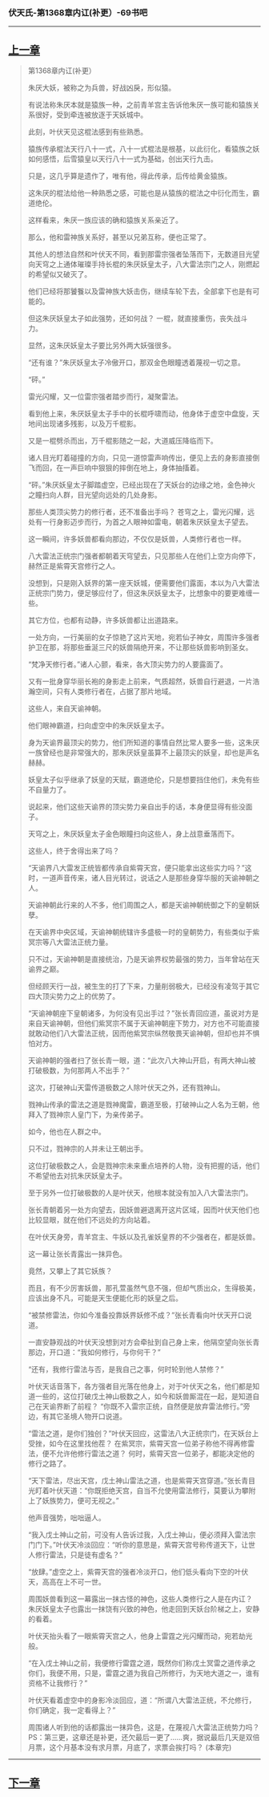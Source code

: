 ### 伏天氏-第1368章内讧(补更）-69书吧

--------
[上一章](./b35792bdad6014af602eed68188939b5.md)
--------


>
>
>
>第1368章内讧(补更）
>
>朱厌大妖，被称之为兵兽，好战凶戾，形似猿。
>
>有说法称朱厌本就是猿族一种，之前青羊宫主告诉他朱厌一族可能和猿族关系很好，受到牵连被放逐于天妖城中。
>
>此刻，叶伏天见这棍法感到有些熟悉。
>
>猿族传承棍法天行八十一式，八十一式棍法是根基，以此衍化，看猿族之妖如何感悟，后雪猿皇以天行八十一式为基础，创出天行九击。
>
>只是，这几乎算是遗作了，唯有他，得此传承，后传给黄金猿族。
>
>这朱厌的棍法给他一种熟悉之感，可能也是从猿族的棍法之中衍化而生，霸道绝伦。
>
>这样看来，朱厌一族应该的确和猿族关系亲近了。
>
>那么，他和雷神族关系好，甚至以兄弟互称，便也正常了。
>
>其他人的想法自然和叶伏天不同，看到那雷宗强者坠落而下，无数道目光望向天穹之上通体璀璨手持长棍的朱厌妖皇太子，八大雷法宗门之人，刚燃起的希望似又破灭了。
>
>他们已经将那饕餮以及雷神族大妖击伤，继续车轮下去，全部拿下也是有可能的。
>
>但这朱厌妖皇太子如此强势，还如何战？
>一棍，就直接重伤，丧失战斗力。
>
>显然，这朱厌妖皇太子要比另外两大妖强很多。
>
>“还有谁？”朱厌妖皇太子冷傲开口，那双金色眼瞳透着蔑视一切之意。
>
>“砰。”
>
>雷光闪耀，又一位雷宗强者踏步而行，凝聚雷法。
>
>看到他上来，朱厌妖皇太子手中的长棍呼啸而动，他身体于虚空中盘旋，天地间出现诸多残影，以及万千棍影。
>
>又是一棍劈杀而出，万千棍影随之一起，大道威压降临而下。
>
>诸人目光盯着碰撞的方向，只见一道惊雷声响传出，便见上去的身影直接倒飞而回，在一声巨响中狠狠的摔倒在地上，身体抽搐着。
>
>“砰。”朱厌妖皇太子脚踏虚空，已经出现在了天妖台的边缘之地，金色神火之瞳扫向人群，目光望向远处的几处身影。
>
>那些人类顶尖势力的修行者，还不准备出手吗？
>苍穹之上，雷光闪耀，远处有一行身影迈步而行，为首之人眼神如雷电，朝着朱厌妖皇太子望去。
>
>这一瞬间，许多妖兽都看向那边，不仅仅是妖兽，人类修行者也一样。
>
>八大雷法正统宗门强者都朝着天穹望去，只见那些人在他们上空方向停下，赫然正是紫霄天宫修行之人。
>
>没想到，只是刚入妖界的第一座天妖城，便需要他们露面，本以为八大雷法正统宗门势力，便足够应付了，但这朱厌妖皇太子，比想象中的要更难缠一些。
>
>其它方位，也都有动静，许多妖兽都让出道路来。
>
>一处方向，一行美丽的女子惊艳了这片天地，宛若仙子神女，周围许多强者护卫在那，将那些垂涎三尺的妖兽隔绝开来，不让那些妖兽影响到圣女。
>
>“梵净天修行者。”诸人心颤，看来，各大顶尖势力的人要露面了。
>
>又有一批身穿华丽长袍的身影走上前来，气质超然，妖兽自行避退，一片浩瀚空间，只有人类修行者在，占据了那片地域。
>
>这些人，来自天谕神朝。
>
>他们眼神霸道，扫向虚空中的朱厌妖皇太子。
>
>身为天谕界最顶尖的势力，他们所知道的事情自然比常人要多一些，这朱厌一族曾经也是非常强大的，那朱厌妖皇虽算不上最顶尖的妖皇，却也是声名赫赫。
>
>妖皇太子似乎继承了妖皇的天赋，霸道绝伦，只是想要挡住他们，未免有些不自量力了。
>
>说起来，他们这些天谕界的顶尖势力亲自出手的话，本身便显得有些没面子。
>
>天穹之上，朱厌妖皇太子金色眼瞳扫向这些人，身上战意垂落而下。
>
>这些人，终于舍得出来了吗？
>
>“天谕界八大雷发正统皆都传承自紫霄天宫，便只能拿出这些实力吗？”这时，一道声音传来，诸人目光转过，说话之人是那些身穿华服的天谕神朝之人。
>
>天谕神朝此行来的人不多，他们周围之人，都是天谕神朝统御之下的皇朝妖孽。
>
>在天谕界中央区域，天谕神朝统辖许多盛极一时的皇朝势力，有些类似于紫冥宗等八大雷法正统力量。
>
>只不过，天谕神朝是直接统治，乃是天谕界权势最强的势力，当年曾站在天谕界之巅。
>
>但经顾天行一战，被生生的打了下来，力量削弱极大，已经没有凌驾于其它四大顶尖势力之上的优势了。
>
>“天谕神朝座下皇朝诸多，为何没有见出手过？”张长青回应道，虽说对方是来自天谕神朝，但他们紫冥宗不属于天谕神朝座下势力，对方也不可能直接就敢动他们八大雷法正统，因而他紫冥宗纵然敬畏天谕神朝，但却也并不惧怕对方。
>
>天谕神朝的强者扫了张长青一眼，道：“此次八大神山开启，有两大神山被打破极数，为何那两人不出手？”
>
>这次，打破神山天雷传道极数之人除叶伏天之外，还有戮神山。
>
>戮神山传承的雷法之道是戮神魔雷，霸道至极，打破神山之人名为王朝，他拜入了戮神宗人皇门下，为亲传弟子。
>
>如今，他也在人群之中。
>
>只不过，戮神宗的人并未让王朝出手。
>
>这位打破极数之人，会是戮神宗未来重点培养的人物，没有把握的话，他们不希望他去对抗朱厌妖皇太子。
>
>至于另外一位打破极数的人是叶伏天，他根本就没有加入八大雷法宗门。
>
>张长青朝着另一处方向望去，因妖兽避退离开这片区域，因而叶伏天他们也比较显眼，就在他们不远处的方向站着。
>
>在叶伏天身旁，青羊宫主、牛妖以及孔雀妖皇界的不少强者在，都是妖兽。
>
>这一幕让张长青露出一抹异色。
>
>竟然，又攀上了其它妖族？
>
>而且，有不少厉害妖兽，那孔萱虽然气息不强，但却气质出众，生得极美，应该出身不凡，可能是天生便能化形的妖皇之后。
>
>“被禁修雷法，你如今准备投靠妖界妖修不成？”张长青看向叶伏天开口说道。
>
>一直安静观战的叶伏天没想到对方会牵扯到自己身上来，他隔空望向张长青那边，开口道：“我如何修行，与你何干？”
>
>“还有，我修行雷法与否，是我自己之事，何时轮到他人禁修？”
>
>叶伏天话音落下，各方强者目光落在他身上，对于叶伏天之名，他们都是知道一些的，这位打破戊土神山极数之人，如今和妖兽厮混在一起，是知道自己在天谕界断了前程？
>“你既不入雷宗正统，自然便是放弃雷法修行。”旁边，有其它圣境人物开口说道。
>
>“雷法之道，是你们独创？”叶伏天回应，这雷法八大正统宗门，在天妖台上受挫，如今在这里找他茬？
>在紫冥宗，紫霄天宫一位弟子称他不得再修雷法，便不允许他修行雷法之道？
>何时，紫霄天宫一位弟子，都能决定他的修行之路了。
>
>“天下雷法，尽出天宫，戊土神山雷法之道，也是紫霄天宫穿道。”张长青目光盯着叶伏天道：“你既拒绝天宫，自当不允使用雷法修行，莫要认为攀附上了妖族势力，便可无视之。”
>
>他声音强势，咄咄逼人。
>
>“我入戊土神山之前，可没有人告诉过我，入戊土神山，便必须拜入雷法宗门门下。”叶伏天冷淡回应：“听你的意思是，紫霄天宫号称传道天下，让世人修行雷法，只是徒有虚名？”
>
>“放肆。”虚空之上，紫霄天宫的强者冷淡开口，他们低头看向下空的叶伏天，高高在上不可一世。
>
>周围妖兽看到这一幕露出一抹古怪的神色，这些人类修行之人是在内讧？
>朱厌妖皇太子也露出一抹饶有兴致的神色，他走回到天妖台阶梯之上，安静的看着。
>
>叶伏天抬头看了一眼紫霄天宫之人，他身上雷霆之光闪耀而动，宛若劫光般。
>
>“在入戊土神山之前，我便修行雷霆之道，既然你们称戊土冥雷之道传承之你们，我便不用，只是，雷霆之道为我自己所修行，为天地大道之一，谁有资格不让我修行？”
>
>叶伏天看着虚空中的身影冷淡回应，道：“所谓八大雷法正统，不允修行，你们确定，我一定看得上？”
>
>周围诸人听到他的话都露出一抹异色，这是，在蔑视八大雷法正统势力吗？
>PS：第三更，这章还是补更，还欠最后一更了……爽，据说最后几天是双倍月票，这个月基本没有求月票，月底了，求票会挨打吗？
>(本章完)
>
>

--------
[下一章](./fdc45f58fab5571131be97b3b0839ec2.md)
--------
